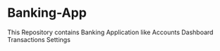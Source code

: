 # Banking-App
This Repository contains Banking Application like Accounts Dashboard Transactions Settings
